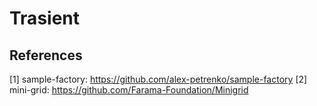 # Trasient
## References
[1] sample-factory: <https://github.com/alex-petrenko/sample-factory>
[2] mini-grid: <https://github.com/Farama-Foundation/Minigrid>